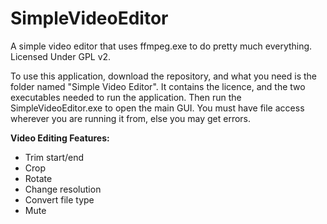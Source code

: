 # SimpleVideoEditor
A simple video editor that uses ffmpeg.exe to do pretty much everything. Licensed Under GPL v2.

To use this application, download the repository, and what you need is the folder named "Simple Video Editor". 
It contains the licence, and the two executables needed to run the application.
Then run the SimpleVideoEditor.exe to open the main GUI.
You must have file access wherever you are running it from, else you may get errors.

**Video Editing Features:**
- Trim start/end
- Crop
- Rotate
- Change resolution
- Convert file type
- Mute
